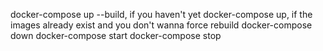 docker-compose up --build, if you haven't yet
docker-compose up, if the images already exist and you don't wanna force rebuild
docker-compose down
docker-compose start
docker-compose stop
